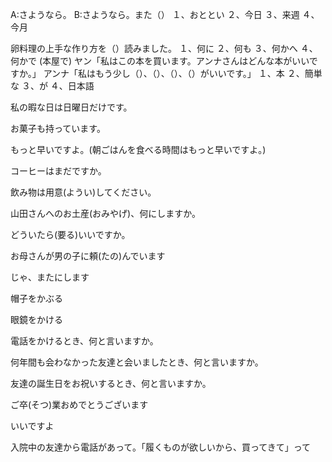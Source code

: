 A:さようなら。
B:さようなら。また（）
１、おととい
２、今日
３、来週
４、今月

<!-- (川で)
A:見てください。小さな魚がたくさん（）よ。
B:本当ですね。30匹くらいいますね。
１、およぎます
２、今日
３、来週
４、今月 -->

卵料理の上手な作り方を（）読みました。
１、何に
２、何も
３、何かへ
４、何かで
(本屋で)
ヤン「私はこの本を買います。アンナさんはどんな本がいいですか。」
アンナ「私はもう少し（）、（）、（）、（）がいいです。」
１、本
２、簡単な
３、が
４、日本語

私の暇な日は日曜日だけです。

お菓子も持っています。

もっと早いですよ。(朝ごはんを食べる時間はもっと早いですよ。)

コーヒーはまだですか。

飲み物は用意(ようい)してください。

山田さんへのお土産(おみやげ)、何にしますか。

どういたら(要る)いいですか。

お母さんが男の子に頼(たの)んでいます

じゃ、またにします

帽子をかぶる

眼鏡をかける

電話をかけるとき、何と言いますか。

何年間も会わなかった友達と会いましたとき、何と言いますか。

友達の誕生日をお祝いするとき、何と言いますか。

ご卒(そつ)業おめでとうございます

いいですよ

入院中の友達から電話があって。「履くものが欲しいから、買ってきて」って